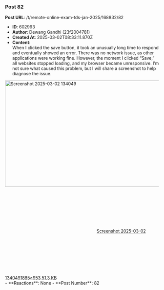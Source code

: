 ### Post 82
**Post URL**: /t/remote-online-exam-tds-jan-2025/168832/82
- **ID**: 602993
- **Author**: Dewang Gandhi (23f2004781)
- **Created At**: 2025-03-02T08:33:11.870Z
- **Content**:  
  When I clicked the save button, it took an unusually long time to respond and eventually showed an error. There was no network issue, as other applications were working fine. However, the moment I clicked “Save,” all websites stopped loading, and my browser became unresponsive. I’m not sure what caused this problem, but I will share a screenshot to help diagnose the issue.<br>
<div class="lightbox-wrapper"><a class="lightbox" href="https://europe1.discourse-cdn.com/flex013/uploads/iitm/original/3X/9/b/9b845be7137cad77a16554712e77b97acdd85e60.png" data-download-href="/uploads/short-url/mbLAjEviAhYSMSghVYKGuLmziOk.png?dl=1" title="Screenshot 2025-03-02 134049" rel="noopener nofollow ugc"><img src="https://europe1.discourse-cdn.com/flex013/uploads/iitm/optimized/3X/9/b/9b845be7137cad77a16554712e77b97acdd85e60_2_690x348.png" alt="Screenshot 2025-03-02 134049" data-base62-sha1="mbLAjEviAhYSMSghVYKGuLmziOk" width="690" height="348" srcset="https://europe1.discourse-cdn.com/flex013/uploads/iitm/optimized/3X/9/b/9b845be7137cad77a16554712e77b97acdd85e60_2_690x348.png, https://europe1.discourse-cdn.com/flex013/uploads/iitm/optimized/3X/9/b/9b845be7137cad77a16554712e77b97acdd85e60_2_1035x522.png 1.5x, https://europe1.discourse-cdn.com/flex013/uploads/iitm/optimized/3X/9/b/9b845be7137cad77a16554712e77b97acdd85e60_2_1380x696.png 2x" data-dominant-color="262A2A"><div class="meta"><svg class="fa d-icon d-icon-far-image svg-icon" aria-hidden="true"><use href="#far-image"></use></svg><span class="filename">Screenshot 2025-03-02 134049</span><span class="informations">1885×953 51.3 KB</span><svg class="fa d-icon d-icon-discourse-expand svg-icon" aria-hidden="true"><use href="#discourse-expand"></use></svg></div></a></div>
- **Reactions**: None
- **Post Number**: 82

